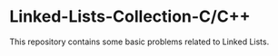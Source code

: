 # Linked-Lists-Collection-C/C++

This repository contains some basic problems related to Linked Lists.
